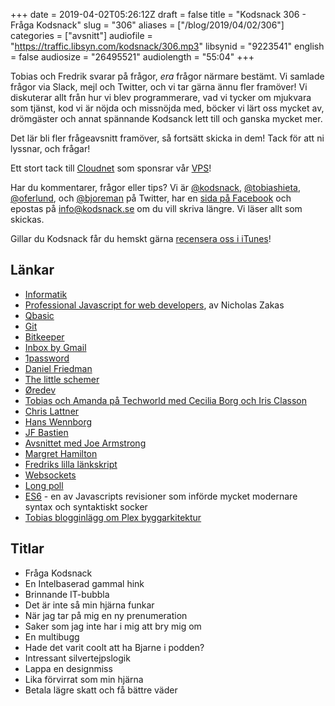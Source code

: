 +++
date = 2019-04-02T05:26:12Z
draft = false
title = "Kodsnack 306 - Fråga Kodsnack"
slug = "306"
aliases = ["/blog/2019/04/02/306"]
categories = ["avsnitt"]
audiofile = "https://traffic.libsyn.com/kodsnack/306.mp3"
libsynid = "9223541"
english = false
audiosize = "26495521"
audiolength = "55:04"
+++

Tobias och Fredrik svarar på frågor, *era* frågor närmare bestämt. Vi samlade frågor via Slack, mejl och Twitter, och vi tar gärna ännu fler framöver!  Vi diskuterar allt från hur vi blev programmerare, vad vi tycker om mjukvara som tjänst, kod vi är nöjda och missnöjda med, böcker vi lärt oss mycket av, drömgäster och annat spännande Kodsanck lett till och ganska mycket mer.

Det lär bli fler frågeavsnitt framöver, så fortsätt skicka in dem! Tack för att ni lyssnar, och frågar!

Ett stort tack till [Cloudnet](http://www.cloudnet.se) som sponsrar vår [VPS](http://en.wikipedia.org/wiki/Virtual_private_server)!

Har du kommentarer, frågor eller tips? Vi är [@kodsnack](https://www.twitter.com/kodsnack), [@tobiashieta](https://www.twitter.com/tobiashieta), [@oferlund](https://www.twitter.com/oferlund), och [@bjoreman](https://www.twitter.com/bjoreman) på Twitter, har en [sida på Facebook](https://www.facebook.com/kodsnack) och epostas på [info@kodsnack.se](mailto:info@kodsnack.se) om du vill skriva längre. Vi läser allt som skickas.

Gillar du Kodsnack får du hemskt gärna [recensera oss i iTunes](http://itunes.apple.com/se/podcast/kodsnack/id561631498?l=en)!

## Länkar ##
* [Informatik](https://sv.wikipedia.org/wiki/Informatik)
* [Professional Javascript for web developers](https://www.wiley.com/en-us/Professional+JavaScript+for+Web+Developers%2C+3rd+Edition-p-9781118026694), av Nicholas Zakas
* [Qbasic](https://en.wikipedia.org/wiki/QBasic)
* [Git](https://en.wikipedia.org/wiki/Git)
* [Bitkeeper](https://en.wikipedia.org/wiki/BitKeeper)
* [Inbox by Gmail](https://en.wikipedia.org/wiki/Inbox_by_Gmail)
* [1password](https://en.wikipedia.org/wiki/1Password)
* [Daniel Friedman](https://en.wikipedia.org/wiki/Daniel_P._Friedman)
* [The little schemer](https://crockford.com/javascript/little.html)
* [Øredev](http://oredev.org/start)
* [Tobias och Amanda på Techworld med Cecilia Borg och Iris Classon](https://www.youtube.com/watch?v=rvYBdZUGLEU)
* [Chris Lattner](https://en.wikipedia.org/wiki/Chris_Lattner)
* [Hans Wennborg](https://twitter.com/hansw2000)
* [JF Bastien](https://twitter.com/jfbastien)
* [Avsnittet med Joe Armstrong](https://kodsnack.se/156/)
* [Margret Hamilton](https://en.wikipedia.org/wiki/Margaret_Hamilton_%28scientist%29)
* [Fredriks lilla länkskript](https://github.com/bjoreman/safari-tabs-to-markdown)
* [Websockets](https://en.wikipedia.org/wiki/WebSocket)
* [Long poll](https://en.wikipedia.org/wiki/Push_technology#Long_polling)
* [ES6](http://es6-features.org/#Constants) - en av Javascripts revisioner som införde mycket modernare syntax och syntaktiskt socker
* [Tobias blogginlägg om Plex byggarkitektur](https://medium.com/plexlabs/preparing-plex-media-server-for-the-next-10-years-d54fc3f47bf)

## Titlar ##
* Fråga Kodsnack
* En Intelbaserad gammal hink
* Brinnande IT-bubbla
* Det är inte så min hjärna funkar
* När jag tar på mig en ny prenumeration
* Saker som jag inte har i mig att bry mig om
* En multibugg
* Hade det varit coolt att ha Bjarne i podden?
* Intressant silvertejpslogik
* Lappa en designmiss
* Lika förvirrat som min hjärna
* Betala lägre skatt och få bättre väder